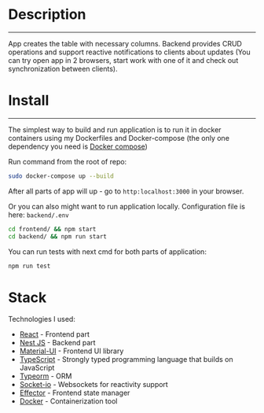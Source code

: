 # Description

---

App creates the table with necessary columns. Backend provides CRUD operations and support reactive notifications to clients about updates (You can try open app in 2 browsers, start work with one of it and check out synchronization between clients).

# Install 

---

The simplest way to build and run application is to run it in docker containers using my Dockerfiles and Docker-compose (the only one dependency you need is [Docker compose](https://docs.docker.com/compose/install/))

Run command from the root of repo:
```bash
sudo docker-compose up --build
```

After all parts of app will up - go to `http:localhost:3000` in your browser.

Or you can also might want to run application locally. Configuration file is here: `backend/.env` 
```bash
cd frontend/ && npm start
cd backend/ && npm run start
```

You can run tests with next cmd for both parts of application:
```bash
npm run test
```

# Stack
Technologies I used:
* [React](https://reactjs.org/) - Frontend part
* [Nest JS](https://nestjs.com/) - Backend part
* [Material-UI](https://material-ui.com/) - Frontend UI library
* [TypeScript](https://www.typescriptlang.org/) - Strongly typed programming language that builds on JavaScript
* [Typeorm](https://typeorm.io/#/) - ORM
* [Socket-io](https://socket.io/) - Websockets for reactivity support
* [Effector](https://effector.dev/) - Frontend state manager
* [Docker](https://www.docker.com/) - Containerization tool
